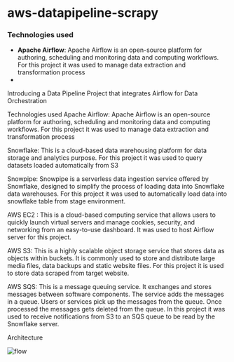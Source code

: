 # aws-datapipeline-scrapy

### Technologies used

-   **Apache Airflow**: Apache Airflow is an open-source platform for authoring, scheduling and monitoring data and computing workflows. For this project it was used to manage data extraction and transformation process
-   
Introducing a Data Pipeline Project that integrates Airflow for Data Orchestration

Technologies used
Apache Airflow: Apache Airflow is an open-source platform for authoring, scheduling and monitoring data and computing workflows. For this project it was used to manage data extraction and transformation process

Snowflake: This is a cloud-based data warehousing platform for data storage and analytics purpose. For this project it was used to query datasets loaded automatically from S3

Snowpipe: Snowpipe is a serverless data ingestion service offered by Snowflake, designed to simplify the process of loading data into Snowflake data warehouses. For this project it was used to automatically load data into snowflake table from stage environment.

AWS EC2 : This is a cloud-based computing service that allows users to quickly launch virtual servers and manage cookies, security, and networking from an easy-to-use dashboard. It was used to host Airflow server for this project.

AWS S3: This is a highly scalable object storage service that stores data as objects within buckets. It is commonly used to store and distribute large media files, data backups and static website files. For this project it is used to store data scraped from target website.

AWS SQS: This is a message queuing service. It exchanges and stores messages between software components. The service adds the messages in a queue. Users or services pick up the messages from the queue. Once processed the messages gets deleted from the queue. In this project it was used to receive notifications from S3 to an SQS queue to be read by the Snowflake server.

Architecture

![flow](https://github.com/sree445/aws-datapipeline-scrapy/assets/32360977/fa8bb842-7c5a-42c3-bc3c-7748f9c23d2d)
